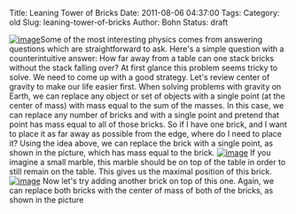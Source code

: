 Title: Leaning Tower of Bricks
Date: 2011-08-06 04:37:00
Tags: 
Category: old
Slug: leaning-tower-of-bricks
Author: Bohn
Status: draft

[![image](http://4.bp.blogspot.com/-hjWp5RM9HqE/TkhIopG_61I/AAAAAAAAAEg/SCHsvf_LrVE/s320/Untitleddrawing%2B%25281%2529.png)](http://4.bp.blogspot.com/-hjWp5RM9HqE/TkhIopG_61I/AAAAAAAAAEg/SCHsvf_LrVE/s1600/Untitleddrawing%2B%25281%2529.png)Some
of the most interesting physics comes from answering questions which are
straightforward to ask. Here's a simple question with a counterintuitive
answer: How far away from a table can one stack bricks without the stack
falling over? At first glance this problem seems tricky to solve. We
need to come up with a good strategy. Let's review center of gravity to
make our life easier first. When solving problems with gravity on Earth,
we can replace any object or set of objects with a single point (at the
center of mass) with mass equal to the sum of the masses. In this case,
we can replace any number of bricks and with a single point and pretend
that point has mass equal to all of those bricks. So if I have one
brick, and I want to place it as far away as possible from the edge,
where do I need to place it? Using the idea above, we can replace the
brick with a single point, as shown in the picture, which has mass equal
to the brick.
[![image](http://2.bp.blogspot.com/-H32NO4xvOss/TlHO3NaarcI/AAAAAAAAAEo/ywnDzxyd2ps/s320/Untitleddrawing.jpg)](http://2.bp.blogspot.com/-H32NO4xvOss/TlHO3NaarcI/AAAAAAAAAEo/ywnDzxyd2ps/s1600/Untitleddrawing.jpg)
If you imagine a small marble, this marble should be on top of the table
in order to still remain on the table. This gives us the maximal
position of this brick.
[![image](http://3.bp.blogspot.com/-d35KAf9aJdM/TlHPkBz_AGI/AAAAAAAAAEw/Z4SQnBdDoEI/s320/Untitleddrawing%2B%25281%2529.jpg)](http://3.bp.blogspot.com/-d35KAf9aJdM/TlHPkBz_AGI/AAAAAAAAAEw/Z4SQnBdDoEI/s1600/Untitleddrawing%2B%25281%2529.jpg)
Now let's try adding another brick on top of this one. Again, we can
replace both bricks with the center of mass of both of the bricks, as
shown in the picture
